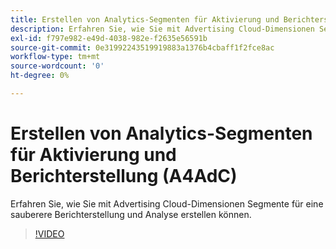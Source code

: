 ```yaml
---
title: Erstellen von Analytics-Segmenten für Aktivierung und Berichterstellung
description: Erfahren Sie, wie Sie mit Advertising Cloud-Dimensionen Segmente für eine sauberere Berichterstellung und Analyse erstellen können.
exl-id: f797e982-e49d-4038-982e-f2635e56591b
source-git-commit: 0e31992243519919883a1376b4cbaff1f2fce8ac
workflow-type: tm+mt
source-wordcount: '0'
ht-degree: 0%

---
```


# Erstellen von Analytics-Segmenten für Aktivierung und Berichterstellung (A4AdC)

Erfahren Sie, wie Sie mit Advertising Cloud-Dimensionen Segmente für eine sauberere Berichterstellung und Analyse erstellen können.

>[!VIDEO](https://video.tv.adobe.com/v/33916)
